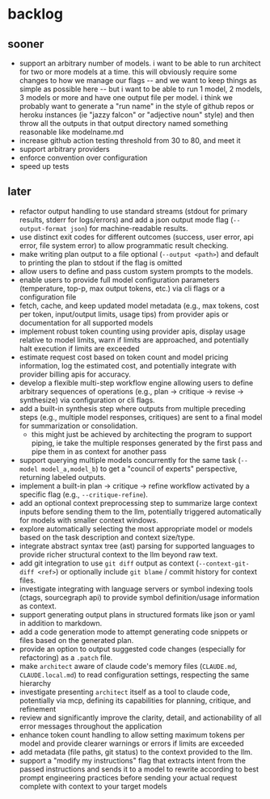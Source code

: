 # backlog

## sooner

* support an arbitrary number of models. i want to be able to run architect for two or more models at a time. this will obviously require some changes to how we manage our flags -- and we want to keep things as simple as possible here -- but i want to be able to run 1 model, 2 models, 3 models or more and have one output file per model. i think we probably want to generate a "run name" in the style of github repos or heroku instances (ie "jazzy falcon" or "adjective noun" style) and then throw all the outputs in that output directory named something reasonable like modelname.md
* increase github action testing threshold from 30 to 80, and meet it
* support arbitrary providers
* enforce convention over configuration
* speed up tests
## later

* refactor output handling to use standard streams (stdout for primary results, stderr for logs/errors) and add a json output mode flag (`--output-format json`) for machine-readable results.
* use distinct exit codes for different outcomes (success, user error, api error, file system error) to allow programmatic result checking.
* make writing plan output to a file optional (`--output <path>`) and default to printing the plan to stdout if the flag is omitted
* allow users to define and pass custom system prompts to the models.
* enable users to provide full model configuration parameters (temperature, top-p, max output tokens, etc.) via cli flags or a configuration file
* fetch, cache, and keep updated model metadata (e.g., max tokens, cost per token, input/output limits, usage tips) from provider apis or documentation for all supported models
* implement robust token counting using provider apis, display usage relative to model limits, warn if limits are approached, and potentially halt execution if limits are exceeded
* estimate request cost based on token count and model pricing information, log the estimated cost, and potentially integrate with provider billing apis for accuracy.
* develop a flexible multi-step workflow engine allowing users to define arbitrary sequences of operations (e.g., plan -> critique -> revise -> synthesize) via configuration or cli flags.
* add a built-in synthesis step where outputs from multiple preceding steps (e.g., multiple model responses, critiques) are sent to a final model for summarization or consolidation.
  * this might just be achieved by architecting the program to support piping, ie take the multiple responses generated by the first pass and pipe them in as context for another pass
* support querying multiple models concurrently for the same task (`--model model_a,model_b`) to get a "council of experts" perspective, returning labeled outputs.
* implement a built-in plan -> critique -> refine workflow activated by a specific flag (e.g., `--critique-refine`).
* add an optional context preprocessing step to summarize large context inputs before sending them to the llm, potentially triggered automatically for models with smaller context windows.
* explore automatically selecting the most appropriate model or models based on the task description and context size/type.
* integrate abstract syntax tree (ast) parsing for supported languages to provide richer structural context to the llm beyond raw text.
* add git integration to use `git diff` output as context (`--context-git-diff <ref>`) or optionally include `git blame` / commit history for context files.
* investigate integrating with language servers or symbol indexing tools (ctags, sourcegraph api) to provide symbol definition/usage information as context.
* support generating output plans in structured formats like json or yaml in addition to markdown.
* add a code generation mode to attempt generating code snippets or files based on the generated plan.
* provide an option to output suggested code changes (especially for refactoring) as a `.patch` file.
* make `architect` aware of claude code's memory files (`CLAUDE.md`, `CLAUDE.local.md`) to read configuration settings, respecting the same hierarchy
* investigate presenting `architect` itself as a tool to claude code, potentially via mcp, defining its capabilities for planning, critique, and refinement
* review and significantly improve the clarity, detail, and actionability of all error messages throughout the application
* enhance token count handling to allow setting maximum tokens per model and provide clearer warnings or errors if limits are exceeded
* add metadata (file paths, git status) to the context provided to the llm.
* support a "modify my instructions" flag that extracts intent from the passed instructions and sends it to a model to rewrite according to best prompt engineering practices before sending your actual request complete with context to your target models
